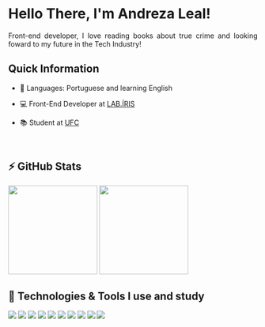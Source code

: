 <h1 align = "justify">Hello There, I'm Andreza Leal!</h1>

<p align = "justify">Front-end developer, I love reading books about true crime and looking foward to my future in the Tech Industry!</p>

<h2 align = "justify">Quick Information</h2>

- 💬 Languages: Portuguese and learning English

- 💻 Front-End Developer at [LAB.ÍRIS](https://irislab.ce.gov.br/)

- 📚 Student at [UFC](https://smd.ufc.br/pt/)

<br>
<h2> ⚡ GitHub Stats </h2>
  <img height="180em" src="https://github-readme-stats.vercel.app/api?username=andrezaleal&show_icons=true&theme=dracula&include_all_commits=true&count_private=true"/>

  <img height="180em" src="https://github-readme-stats.vercel.app/api/top-langs/?username=andrezaleal&layout=compact&langs_count=7&theme=dracula"/>

<br/>
<h2> 🚀 Technologies & Tools I use and study </h2>

<p style="display: inline_block">
  <img src="https://img.shields.io/badge/JavaScript-flat?logo=JavaScript&style=for-the-badge&logoColor=FF5F56&labelColor=000&color=000&logoWidth=30" />
  <img src="https://img.shields.io/badge/TypeScript-007ACC?style=for-the-badge&logo=typescript&logoColor=white"/>
  <img src="https://img.shields.io/badge/React-20232A?style=for-the-badge&logo=react&logoColor=61DAFB"/>
  <img src="https://img.shields.io/badge/next.js-000000?style=for-the-badge&logo=nextdotjs&logoColor=white"/>
  <img src="https://img.shields.io/badge/HTML5-E34F26?style=for-the-badge&logo=html5&logoColor=white"/>
  <img src="https://img.shields.io/badge/CSS3-1572B6?style=for-the-badge&logo=css3&logoColor=white"/>
  <img src="https://img.shields.io/badge/Tailwind_CSS-38B2AC?style=for-the-badge&logo=tailwind-css&logoColor=white"/>
  <img src="https://img.shields.io/badge/GIT-E44C30?style=for-the-badge&logo=git&logoColor=white"/>
  <img src="https://img.shields.io/badge/Cypress-17202C?style=for-the-badge&logo=cypress&logoColor=white"/>
  <img src="https://img.shields.io/badge/Mocha-8D6748?style=for-the-badge&logo=Mocha&logoColor=white"/>
</p>


<br>


